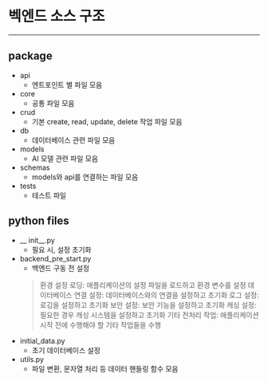 # 벡엔드 소스 구조
---

## package
* api
  * 엔트포인트 별 파일 모음
* core
  * 공통 파일 모음
* crud
  * 기본 create, read, update, delete 작업 파일 모음
* db
  * 데이터베이스 관련 파일 모음
* models
  * AI 모델 관련 파일 모음
* schemas
  * models와 api를 연결하는 파일 모음 
* tests
  * 테스트 파일

## python files
* __ init__.py
  * 필요 시, 설정 초기화
* backend_pre_start.py
  * 백엔드 구동 전 설정
  > 환경 설정 로딩: 애플리케이션의 설정 파일을 로드하고 환경 변수를 설정
데이터베이스 연결 설정: 데이터베이스와의 연결을 설정하고 초기화
로그 설정: 로깅을 설정하고 초기화
보안 설정: 보안 기능을 설정하고 초기화
캐싱 설정: 필요한 경우 캐싱 시스템을 설정하고 초기화
기타 전처리 작업: 애플리케이션 시작 전에 수행해야 할 기타 작업들을 수행
* initial_data.py
  * 초기 데이터베이스 설정
* utils.py
  * 파일 변환, 문자열 처리 등 데이터 핸들링 함수 모음
